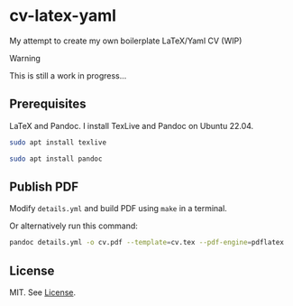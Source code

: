 # cv-latex-yaml
My attempt to create my own boilerplate LaTeX/Yaml CV (WIP)

> [!WARNING]
> This is still a work in progress...

## Prerequisites
LaTeX and Pandoc. I install TexLive and Pandoc on Ubuntu 22.04.

```bash
sudo apt install texlive
```

```bash
sudo apt install pandoc
```

## Publish PDF

Modify `details.yml` and build PDF using `make` in a terminal.

Or alternatively run this command:
```bash
pandoc details.yml -o cv.pdf --template=cv.tex --pdf-engine=pdflatex
```

## License
MIT. See [License](LICENSE).

